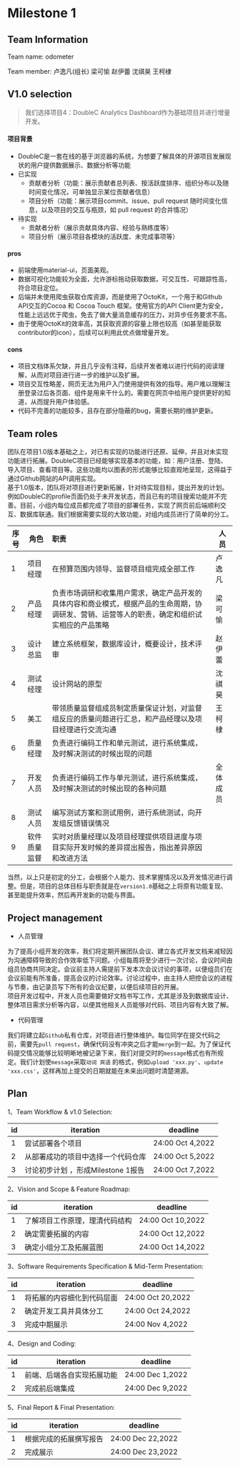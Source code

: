 # Milestone 1

## Team Information

Team name: odometer

Team member: 卢逸凡(组长) 梁可愉 赵伊蕾 沈祺昊 王柯棣



## V1.0 selection
> 我们选择项目4：DoubleC Analytics Dashboard作为基础项目并进行增量开发。

#### 项目背景

- DoubleC是一套在线的基于浏览器的系统，为想要了解具体的开源项目发展现状的用户提供数据展示、数据分析等功能
- 已实现
   - 贡献者分析（功能：展示贡献者总列表、按活跃度排序、组织分布以及随时间变化情况，可单独显示某位贡献者信息）
   - 项目分析（功能：展示项目commit、issue、pull request 随时间变化信息，以及项目的交互与瓶颈，如 pull request 的合并情况）
- 待实现
   - 贡献者分析（展示贡献具体内容、经验与熟练度等）
   - 项目分析（展示项目各模块的活跃度、未完成事项等）



#### pros

- 前端使用material-ui，页面美观。
- 数据可视化功能较为全面，允许游标拖动获取数据，可交互性、可跟踪性高，符合项目定位。
- 后端并未使用爬虫获取仓库资源，而是使用了OctoKit，一个用于和Github API交互的Cocoa 和 Cocoa Touch 框架。使用官方的API Client更为安全，性能上远远优于爬虫，免去了做大量消息缓存的压力，对异步任务要求不高。
- 由于使用OctoKit的效率高，其获取资源的容量上限也较高（如甚至能获取contributor的icon），后续可以利用此优点做增量开发。



#### cons

- 项目文档体系欠缺，并且几乎没有注释，后续开发者难以进行代码的阅读理解，从而对项目进行进一步的维护以及扩展。
- 项目交互性略差，网页无法为用户入门使用提供有效的指导。用户难以理解注册登录过后各页面、组件是用来干什么的。需要在网页中给用户提供更好的知道，从而提升用户体验感。
- 代码不完善的功能较多，且存在部分隐蔽的bug，需要长期的维护更新。

## Team roles
团队在项目1.0版本基础之上，对已有实现的功能进行还原、延伸，并且对未实现功能进行拓展。DoubleC项目已经能够实现基本的功能，如：用户注册、登陆、导入项目、查看项目等。这些功能均以图表的形式能够比较直观地呈现，这得益于通过Github网站的API调用实现。<br />基于1.0版本，团队将对项目进行更新拓展，针对待实现目标，提出开发的计划。例如DoubleC的profile页面仍处于未开发状态，而且已有的项目搜索功能并不完善。目前，小组内每位成员都完成了项目的部署任务，实现了网页前后端顺利交互、数据库联通。我们根据需要实现的大致功能，对组内成员进行了简单的分工。

| **序号** | **角色**     | **职责**                                                     | **人员** |
| -------- | ------------ | :----------------------------------------------------------- | -------- |
| 1        | 项目经理     | 在预算范围内领导、监督项目组完成全部工作                     | 卢逸凡   |
| 2        | 产品经理     | 负责市场调研和收集用户需求，确定产品开发的具体内容和商业模式，根据产品的生命周期，协调研发、营销、运营等人的职责，确定和组织试实相应的产品策略 | 梁可愉   |
| 3        | 设计总监     | 建立系统框架，数据库设计，概要设计，技术评审                 | 赵伊蕾   |
| 4        | 测试经理     | 设计网站的原型                                               | 沈祺昊   |
| 5        | 美工         | 带领质量监督组成员制定质量保证计划，对监督组反应的质量问题进行汇总，和产品经理以及项目经理进行交流沟通 | 王柯棣   |
| 6        | 质量经理     | 负责进行编码工作和单元测试，进行系统集成，及时解决测试的时候出现的问题 |          |
| 7        | 开发人员     | 负责进行编码工作与单元测试，进行系统集成，及时解决测试的时候出现的各种问题 | 全体成员 |
| 8        | 测试人员     | 编写测试方案和测试用例，进行系统测试，向开发组反馈错误情况   |          |
| 9        | 软件质量监督 | 实时对质量经理以及项目经理提供项目进度与项目实际开发时候的差异提出报告，指出差异原因和改进方法 |          |

当然，以上只是初定的分工，会根据个人能力、技术掌握情况以及开发情况进行调整。但是，项目的总体目标与职责就是在`version1.0`基础之上将原有功能复现、甚至能提升效率，然后再开发新的功能与界面。

## Project management

- 人员管理

为了提高小组开发的效率，我们将定期开展团队会议、建立各式开发文档来减轻因为沟通障碍导致的合作效率低下问题。小组每周将至少进行一次讨论，会议时间由组员协商共同决定。会议前主持人需提前下发本次会议讨论的事项，以便组员们在会议前能有所准备，提高会议的讨论效率。讨论过程中，由主持人把控会议的进程与节奏，由记录员写下所有的会议纪要，以便后续项目的开展。<br />项目开发过程中，开发人员也需要做好文档书写工作，尤其是涉及到数据库设计、整体项目需求分析等内容，以便其他相关人员能够对代码、项目内容有大致了解。

- 代码管理

我们将建立起`Github`私有仓库，对项目进行整体维护。每位同学在提交代码之前，需要先`pull request`，确保代码没有冲突之后才能`merge`到一起。为了保证代码提交情况能够比较明晰地被记录下来，我们对提交时的`message`格式也有所规定。我们计划使`message`采取`动词 宾语` 的格式，例如`upload 'xxx.py'`、`update 'xxx.css'`，这样再加上提交的日期就能在未来出问题时清楚溯源。

## Plan
1、Team Workflow & v1.0 Selection:

| id   | iteration                          | deadline         |
| ---- | ---------------------------------- | ---------------- |
| 1    | 尝试部署各个项目                   | 24:00 Oct 4,2022 |
| 2    | 从部署成功的项目中选择一个代码仓库 | 24:00 Oct 5,2022 |
| 3    | 讨论初步计划 ，形成Milestone 1报告 | 24:00 Oct 7,2022 |

2、Vision and Scope & Feature Roadmap:

| id   | iteration                      | deadline          |
| ---- | ------------------------------ | ----------------- |
| 1    | 了解项目工作原理，理清代码结构 | 24:00 Oct 10,2022 |
| 2    | 确定需要拓展的内容             | 24:00 Oct 12,2022 |
| 3    | 确定小组分工及拓展蓝图         | 24:00 Oct 14,2022 |

3、Software Requirements Specification & Mid-Term Presentation:

| id   | iteration                  | deadline          |
| ---- | -------------------------- | ----------------- |
| 1    | 将拓展的内容细化到代码层面 | 24:00 Oct 20,2022 |
| 2    | 确定开发工具并具体分工     | 24:00 Oct 24,2022 |
| 3    | 完成中期展示               | 24:00 Nov 4,2022  |

4、Design and Coding:

| id   | iteration                  | deadline         |
| ---- | -------------------------- | ---------------- |
| 1    | 前端、后端各自实现拓展功能 | 24:00 Dec 1,2022 |
| 2    | 完成前后端集成             | 24:00 Dec 9,2022 |

5、Final Report & Final Presentation:

| id   | iteration              | deadline          |
| ---- | ---------------------- | ----------------- |
| 1    | 根据完成的拓展撰写报告 | 24:00 Dec 22,2022 |
| 2    | 完成展示               | 24:00 Dec 23,2022 |